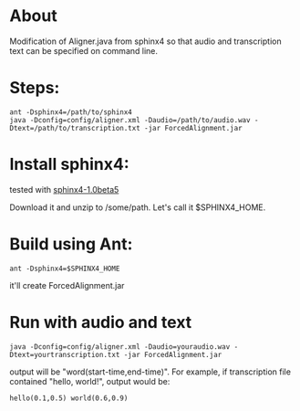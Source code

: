 # About

Modification of Aligner.java from sphinx4 so that audio and transcription text can be specified on command line.

# Steps:

    ant -Dsphinx4=/path/to/sphinx4
    java -Dconfig=config/aligner.xml -Daudio=/path/to/audio.wav -Dtext=/path/to/transcription.txt -jar ForcedAlignment.jar

# Install sphinx4:

tested with [sphinx4-1.0beta5](http://sourceforge.net/projects/cmusphinx/files/sphinx4/1.0%20beta5/sphinx4-1.0beta5-bin.zip/download)

Download it and unzip to /some/path. Let's call it $SPHINX4_HOME.

# Build using Ant:

    ant -Dsphinx4=$SPHINX4_HOME

it'll create ForcedAlignment.jar

# Run with audio and text

    java -Dconfig=config/aligner.xml -Daudio=youraudio.wav -Dtext=yourtranscription.txt -jar ForcedAlignment.jar

output will be "word(start-time,end-time)".
For example, if transcription file contained "hello, world!", output would be:

    hello(0.1,0.5) world(0.6,0.9)




